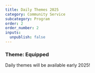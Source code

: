 ```yaml
---
title: Daily Themes 2025
category: Community Service
subcategory: Program
order: 2
order_number: 2
inputs:
  unpublish: false
---
```

### ​​​**Theme: Equipped**

Daily themes will be available early 2025!